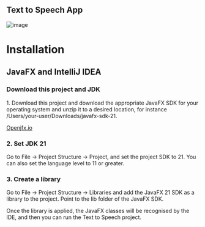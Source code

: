 <h2>Text to Speech App</h2>

![image](https://github.com/user-attachments/assets/d3392d8a-43ee-4cb4-89cf-6a6a8b5294a8)

<h1>Installation</h1>
<h2>JavaFX and IntelliJ IDEA</h2>

<h3>Download this project and JDK </h3>
<p>1. Download this project and download the appropriate JavaFX SDK for your operating system and unzip it to a desired location, for instance /Users/your-user/Downloads/javafx-sdk-21.</p>
<a href="https://openjfx.io/index.html" target="_blank">Openjfx.io</a>

<h3>2. Set JDK 21</h3>
<p>Go to File -> Project Structure -> Project, and set the project SDK to 21. You can also set the language level to 11 or greater.</p>

<h3>3. Create a library</h3>
<p>Go to File -> Project Structure -> Libraries and add the JavaFX 21 SDK as a library to the project. Point to the lib folder of the JavaFX SDK.</p>
<p>Once the library is applied, the JavaFX classes will be recognised by the IDE, and then you can run the Text to Speech project.</p>


